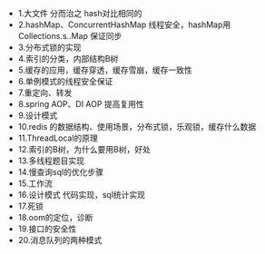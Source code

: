 - 1.大文件 分而治之 hash对比相同的
- 2.hashMap、ConcurrentHashMap 线程安全，hashMap用Collections.s..Map 保证同步
- 3.分布式锁的实现
- 4.索引的分类，内部结构B树
- 5.缓存的应用，缓存穿透，缓存雪崩，缓存一致性
- 6.单例模式的线程安全保证
- 7.重定向、转发
- 8.spring AOP、DI AOP 提高复用性
- 9.设计模式
- 10.redis 的数据结构、使用场景，分布式锁，乐观锁，缓存什么数据
- 11.ThreadLocal的原理
- 12.索引的B树，为什么要用B树，好处
- 13.多线程题目实现
- 14.慢查询sql的优化步骤
- 15.工作流
- 16.设计模式 代码实现，sql统计实现
- 17.死锁
- 18.oom的定位，诊断
- 19.接口的安全性
- 20.消息队列的两种模式